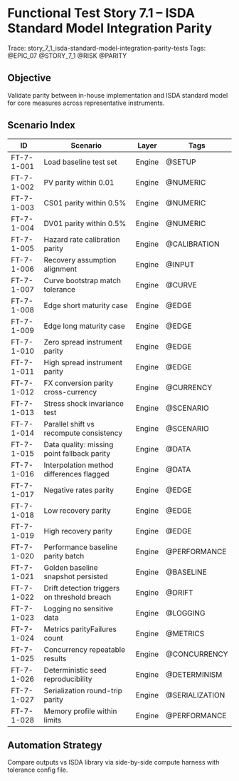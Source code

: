 # Functional Test Story 7.1 – ISDA Standard Model Integration Parity

Trace: story_7_1_isda-standard-model-integration-parity-tests
Tags: @EPIC_07 @STORY_7_1 @RISK @PARITY

## Objective
Validate parity between in-house implementation and ISDA standard model for core measures across representative instruments.

## Scenario Index
| ID | Scenario | Layer | Tags |
|----|----------|-------|------|
| FT-7-1-001 | Load baseline test set | Engine | @SETUP |
| FT-7-1-002 | PV parity within 0.01 | Engine | @NUMERIC |
| FT-7-1-003 | CS01 parity within 0.5% | Engine | @NUMERIC |
| FT-7-1-004 | DV01 parity within 0.5% | Engine | @NUMERIC |
| FT-7-1-005 | Hazard rate calibration parity | Engine | @CALIBRATION |
| FT-7-1-006 | Recovery assumption alignment | Engine | @INPUT |
| FT-7-1-007 | Curve bootstrap match tolerance | Engine | @CURVE |
| FT-7-1-008 | Edge short maturity case | Engine | @EDGE |
| FT-7-1-009 | Edge long maturity case | Engine | @EDGE |
| FT-7-1-010 | Zero spread instrument parity | Engine | @EDGE |
| FT-7-1-011 | High spread instrument parity | Engine | @EDGE |
| FT-7-1-012 | FX conversion parity cross-currency | Engine | @CURRENCY |
| FT-7-1-013 | Stress shock invariance test | Engine | @SCENARIO |
| FT-7-1-014 | Parallel shift vs recompute consistency | Engine | @SCENARIO |
| FT-7-1-015 | Data quality: missing point fallback parity | Engine | @DATA |
| FT-7-1-016 | Interpolation method differences flagged | Engine | @DATA |
| FT-7-1-017 | Negative rates parity | Engine | @EDGE |
| FT-7-1-018 | Low recovery parity | Engine | @EDGE |
| FT-7-1-019 | High recovery parity | Engine | @EDGE |
| FT-7-1-020 | Performance baseline parity batch | Engine | @PERFORMANCE |
| FT-7-1-021 | Golden baseline snapshot persisted | Engine | @BASELINE |
| FT-7-1-022 | Drift detection triggers on threshold breach | Engine | @DRIFT |
| FT-7-1-023 | Logging no sensitive data | Engine | @LOGGING |
| FT-7-1-024 | Metrics parityFailures count | Engine | @METRICS |
| FT-7-1-025 | Concurrency repeatable results | Engine | @CONCURRENCY |
| FT-7-1-026 | Deterministic seed reproducibility | Engine | @DETERMINISM |
| FT-7-1-027 | Serialization round-trip parity | Engine | @SERIALIZATION |
| FT-7-1-028 | Memory profile within limits | Engine | @PERFORMANCE |

## Automation Strategy
Compare outputs vs ISDA library via side-by-side compute harness with tolerance config file.
